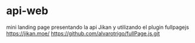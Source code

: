 # api-web
mini landing page presentando la api Jikan y utilizando el plugin fullpagejs
https://jikan.moe/
https://github.com/alvarotrigo/fullPage.js.git
